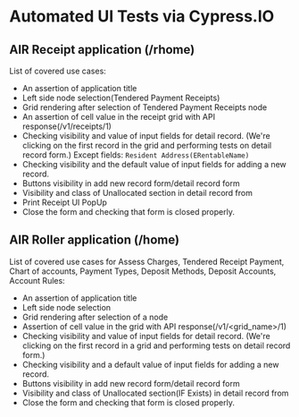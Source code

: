 # Automated UI Tests via Cypress.IO

## AIR Receipt application (/rhome)

List of covered use cases:
- An assertion of application title
- Left side node selection(Tendered Payment Receipts)
- Grid rendering after selection of Tendered Payment Receipts node
- An assertion of cell value in the receipt grid with API response(/v1/receipts/1) 
- Checking visibility and value of input fields for detail record. (We're clicking on the first record in the grid and performing tests on detail record form.) Except fields: `Resident Address(ERentableName)`
- Checking visibility and the default value of input fields for adding a new record. 
- Buttons visibility in add new record form/detail record form
- Visibility and class of Unallocated section in detail record from
- Print Receipt UI PopUp
- Close the form and checking that form is closed properly.

## AIR Roller application (/home)

List of covered use cases for Assess Charges, Tendered Receipt Payment, Chart of accounts, Payment Types, Deposit Methods, Deposit Accounts, Account Rules:
- An assertion of application title
- Left side node selection
- Grid rendering after selection of a node
- Assertion of cell value in the  grid with API response(/v1/<grid_name>/1) 
- Checking visibility and value of input fields for detail record. (We're clicking on the first record in a grid and performing tests on detail record form.) 
- Checking visibility and a default value of input fields for adding a new record.
- Buttons visibility in add new record form/detail record form
- Visibility and class of Unallocated section(IF Exists) in detail record from
- Close the form and checking that form is closed properly.